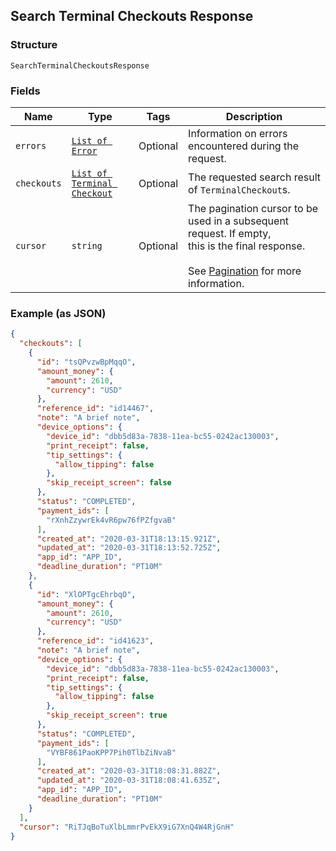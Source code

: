 ## Search Terminal Checkouts Response

### Structure

`SearchTerminalCheckoutsResponse`

### Fields

| Name | Type | Tags | Description |
|  --- | --- | --- | --- |
| `errors` | [`List of Error`](/doc/models/error.md) | Optional | Information on errors encountered during the request. |
| `checkouts` | [`List of Terminal Checkout`](/doc/models/terminal-checkout.md) | Optional | The requested search result of `TerminalCheckout`s. |
| `cursor` | `string` | Optional | The pagination cursor to be used in a subsequent request. If empty,<br>this is the final response.<br><br>See [Pagination](https://developer.squareup.com/docs/basics/api101/pagination) for more information. |

### Example (as JSON)

```json
{
  "checkouts": [
    {
      "id": "tsQPvzwBpMqqO",
      "amount_money": {
        "amount": 2610,
        "currency": "USD"
      },
      "reference_id": "id14467",
      "note": "A brief note",
      "device_options": {
        "device_id": "dbb5d83a-7838-11ea-bc55-0242ac130003",
        "print_receipt": false,
        "tip_settings": {
          "allow_tipping": false
        },
        "skip_receipt_screen": false
      },
      "status": "COMPLETED",
      "payment_ids": [
        "rXnhZzywrEk4vR6pw76fPZfgvaB"
      ],
      "created_at": "2020-03-31T18:13:15.921Z",
      "updated_at": "2020-03-31T18:13:52.725Z",
      "app_id": "APP_ID",
      "deadline_duration": "PT10M"
    },
    {
      "id": "XlOPTgcEhrbqO",
      "amount_money": {
        "amount": 2610,
        "currency": "USD"
      },
      "reference_id": "id41623",
      "note": "A brief note",
      "device_options": {
        "device_id": "dbb5d83a-7838-11ea-bc55-0242ac130003",
        "print_receipt": false,
        "tip_settings": {
          "allow_tipping": false
        },
        "skip_receipt_screen": true
      },
      "status": "COMPLETED",
      "payment_ids": [
        "VYBF861PaoKPP7Pih0TlbZiNvaB"
      ],
      "created_at": "2020-03-31T18:08:31.882Z",
      "updated_at": "2020-03-31T18:08:41.635Z",
      "app_id": "APP_ID",
      "deadline_duration": "PT10M"
    }
  ],
  "cursor": "RiTJqBoTuXlbLmmrPvEkX9iG7XnQ4W4RjGnH"
}
```

